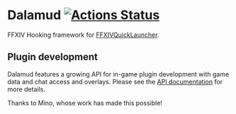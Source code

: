 # Dalamud  [![Actions Status](https://github.com/goaaats/Dalamud/workflows/Build%20Dalamud/badge.svg)](https://github.com/goaaats/Dalamud/actions)

FFXIV Hooking framework for [FFXIVQuickLauncher](https://github.com/goaaats/FFXIVQuickLauncher).

## Plugin development
Dalamud features a growing API for in-game plugin development with game data and chat access and overlays.
Please see the [API documentation](https://goaaats.github.io/Dalamud/api/index.html) for more details.

Thanks to Mino, whose work has made this possible!
